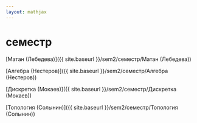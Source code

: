 ```yaml
---  
layout: mathjax  
---  
```

  
# семестр  
  
[Матан (Лебедева)]({{ site.baseurl }}/sem2/семестр/Матан (Лебедева))  
  
[Алгебра (Нестеров)]({{ site.baseurl }}/sem2/семестр/Алгебра (Нестеров))  
  
[Дискретка (Мокаев)]({{ site.baseurl }}/sem2/семестр/Дискретка (Мокаев))  
  
[Топология (Солынин)]({{ site.baseurl }}/sem2/семестр/Топология (Солынин))  
